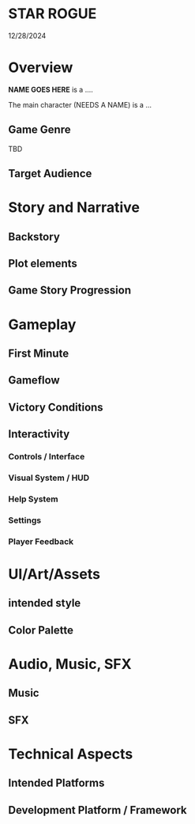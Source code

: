 # STAR ROGUE

12/28/2024

# Overview

**NAME GOES HERE** is a ....

The main character (NEEDS A NAME) is a ...

## Game Genre

TBD

## Target Audience

# Story and Narrative


## Backstory


## Plot elements

## Game Story Progression


# Gameplay

## First Minute

## Gameflow

## Victory Conditions

## Interactivity

### Controls / Interface

### Visual System / HUD

### Help System

### Settings

### Player Feedback

# UI/Art/Assets

## intended style

## Color Palette

# Audio, Music, SFX

## Music


## SFX

# Technical Aspects


## Intended Platforms

## Development Platform / Framework

